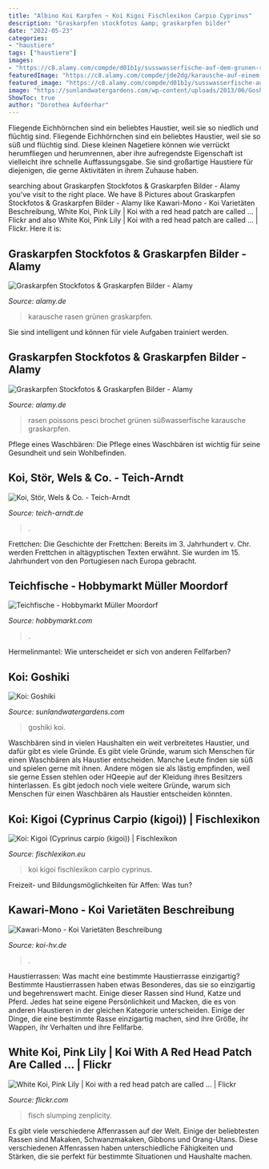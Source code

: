 ```yaml
---
title: "Albino Koi Karpfen ~ Koi Kigoi Fischlexikon Carpio Cyprinus"
description: "Graskarpfen stockfotos &amp; graskarpfen bilder"
date: "2022-05-23"
categories:
- "haustiere"
tags: ["haustiere"]
images:
- "https://c8.alamy.com/compde/d01b1y/susswasserfische-auf-dem-grunen-rasen-d01b1y.jpg"
featuredImage: "https://c8.alamy.com/compde/jde2dg/karausche-auf-einem-grunen-rasen-jde2dg.jpg"
featured_image: "https://c8.alamy.com/compde/d01b1y/susswasserfische-auf-dem-grunen-rasen-d01b1y.jpg"
image: "https://sunlandwatergardens.com/wp-content/uploads/2013/06/Goshiki_koiMatsuba-with-redunique-koijapanese-koikoi-390x268.jpg"
ShowToc: true
author: "Dorothea Aufderhar"
---
```



Fliegende Eichhörnchen sind ein beliebtes Haustier, weil sie so niedlich und flüchtig sind.
Fliegende Eichhörnchen sind ein beliebtes Haustier, weil sie so süß und flüchtig sind. Diese kleinen Nagetiere können wie verrückt herumfliegen und herumrennen, aber ihre aufregendste Eigenschaft ist vielleicht ihre schnelle Auffassungsgabe. Sie sind großartige Haustiere für diejenigen, die gerne Aktivitäten in ihrem Zuhause haben.

	

		
searching about Graskarpfen Stockfotos &amp; Graskarpfen Bilder - Alamy you've visit to the right place. We have 8 Pictures about Graskarpfen Stockfotos &amp; Graskarpfen Bilder - Alamy like Kawari-Mono - Koi Varietäten Beschreibung, White Koi, Pink Lily | Koi with a red head patch are called … | Flickr and also White Koi, Pink Lily | Koi with a red head patch are called … | Flickr. Here it is:
		
    
## Graskarpfen Stockfotos &amp; Graskarpfen Bilder - Alamy

<img loading=lazy src="https://c8.alamy.com/compde/jde2dg/karausche-auf-einem-grunen-rasen-jde2dg.jpg" onerror="this.onerror=null;this.src='https://tse3.mm.bing.net/th?id=OIP.bqEUislw7X8ZU_MFSpNaPwHaFc&amp;pid=15.1';" alt="Graskarpfen Stockfotos &amp; Graskarpfen Bilder - Alamy">

_Source: alamy.de_

>karausche rasen grünen graskarpfen. 

	

Sie sind intelligent und können für viele Aufgaben trainiert werden.

    
## Graskarpfen Stockfotos &amp; Graskarpfen Bilder - Alamy

<img loading=lazy src="https://c8.alamy.com/compde/d01b1y/susswasserfische-auf-dem-grunen-rasen-d01b1y.jpg" onerror="this.onerror=null;this.src='https://tse4.mm.bing.net/th?id=OIP.d1MG39tA6YtZxcnbI5JgowHaFc&amp;pid=15.1';" alt="Graskarpfen Stockfotos &amp; Graskarpfen Bilder - Alamy">

_Source: alamy.de_

>rasen poissons pesci brochet grünen süßwasserfische karausche graskarpfen. 

	

Pflege eines Waschbären: Die Pflege eines Waschbären ist wichtig für seine Gesundheit und sein Wohlbefinden.

    
## Koi, Stör, Wels &amp; Co. - Teich-Arndt

<img loading=lazy src="https://image.jimcdn.com/app/cms/image/transf/none/path/scc77d06a325c8d3e/image/ife9c0f9dda10e590/version/1388304629/image.jpg" onerror="this.onerror=null;this.src='https://tse2.mm.bing.net/th?id=OIP.3VjTnQjjtJmWxtbE69br2QHaG4&amp;pid=15.1';" alt="Koi, Stör, Wels &amp; Co. - Teich-Arndt">

_Source: teich-arndt.de_

>. 

	

Frettchen: Die Geschichte der Frettchen: Bereits im 3. Jahrhundert v. Chr. werden Frettchen in altägyptischen Texten erwähnt. Sie wurden im 15. Jahrhundert von den Portugiesen nach Europa gebracht.

    
## Teichfische - Hobbymarkt Müller Moordorf

<img loading=lazy src="https://www.hobbymarkt.com/storage/images/image?remote=https:%2F%2Fwww.hobbymarkt.com%2FWebRoot%2FStore31%2FShops%2F87983003%2F5E84%2F81AD%2F3FEA%2FB049%2FBD89%2F0A0C%2F6D0C%2FF38F%2Fsterlet-albino-.jpg&amp;shop=87983003&amp;width=585&amp;height=585" onerror="this.onerror=null;this.src='https://tse1.mm.bing.net/th?id=OIP.VXOYbEa_3xlaqgs_BoWlPwHaEq&amp;pid=15.1';" alt="Teichfische - Hobbymarkt Müller Moordorf">

_Source: hobbymarkt.com_

>. 

	

Hermelinmantel: Wie unterscheidet er sich von anderen Fellfarben?

    
## Koi: Goshiki

<img loading=lazy src="https://sunlandwatergardens.com/wp-content/uploads/2013/06/Goshiki_koiMatsuba-with-redunique-koijapanese-koikoi-390x268.jpg" onerror="this.onerror=null;this.src='https://tse1.mm.bing.net/th?id=OIP.jCAP4c6UDeY04xi-BpsKqgHaFF&amp;pid=15.1';" alt="Koi: Goshiki">

_Source: sunlandwatergardens.com_

>goshiki koi. 

	

Waschbären sind in vielen Haushalten ein weit verbreitetes Haustier, und dafür gibt es viele Gründe.
Es gibt viele Gründe, warum sich Menschen für einen Waschbären als Haustier entscheiden. Manche Leute finden sie süß und spielen gerne mit ihnen. Andere mögen sie als lästig empfinden, weil sie gerne Essen stehlen oder HQeepie auf der Kleidung ihres Besitzers hinterlassen. Es gibt jedoch noch viele weitere Gründe, warum sich Menschen für einen Waschbären als Haustier entscheiden könnten.

    
## Koi: Kigoi (Cyprinus Carpio (kigoi)) | Fischlexikon

<img loading=lazy src="https://www.fischlexikon.eu/images/fischlexikon/galerie/optionale-pics/koi-kigoi-01.jpg" onerror="this.onerror=null;this.src='https://tse3.mm.bing.net/th?id=OIP.XR6gBBvdTvOCNzan-90H_AHaE8&amp;pid=15.1';" alt="Koi: Kigoi (Cyprinus carpio (kigoi)) | Fischlexikon">

_Source: fischlexikon.eu_

>koi kigoi fischlexikon carpio cyprinus. 

	

Freizeit- und Bildungsmöglichkeiten für Affen: Was tun?

    
## Kawari-Mono - Koi Varietäten Beschreibung

<img loading=lazy src="https://www.koi-hv.de/images/pictures/koi-varitaeten/chagoi---japan-jumbo-koi---76cm---varietaet.jpg" onerror="this.onerror=null;this.src='https://tse3.mm.bing.net/th?id=OIP.zLyOSs90FMvV-skxeUnwCAHaDL&amp;pid=15.1';" alt="Kawari-Mono - Koi Varietäten Beschreibung">

_Source: koi-hv.de_

>. 

	

Haustierrassen: Was macht eine bestimmte Haustierrasse einzigartig?
Bestimmte Haustierrassen haben etwas Besonderes, das sie so einzigartig und begehrenswert macht. Einige dieser Rassen sind Hund, Katze und Pferd. Jedes hat seine eigene Persönlichkeit und Macken, die es von anderen Haustieren in der gleichen Kategorie unterscheiden. Einige der Dinge, die eine bestimmte Rasse einzigartig machen, sind ihre Größe, ihr Wappen, ihr Verhalten und ihre Fellfarbe.

    
## White Koi, Pink Lily | Koi With A Red Head Patch Are Called … | Flickr

<img loading=lazy src="https://c2.staticflickr.com/4/3579/3427815088_a3e9cc7ec4_z.jpg?zz=1" onerror="this.onerror=null;this.src='https://tse2.mm.bing.net/th?id=OIP.rTrFjY3pd4B1WBv-lAuEygHaE_&amp;pid=15.1';" alt="White Koi, Pink Lily | Koi with a red head patch are called … | Flickr">

_Source: flickr.com_

>fisch slumping zenplicity. 

	

Es gibt viele verschiedene Affenrassen auf der Welt. Einige der beliebtesten Rassen sind Makaken, Schwanzmakaken, Gibbons und Orang-Utans. Diese verschiedenen Affenrassen haben unterschiedliche Fähigkeiten und Stärken, die sie perfekt für bestimmte Situationen und Haushalte machen.

